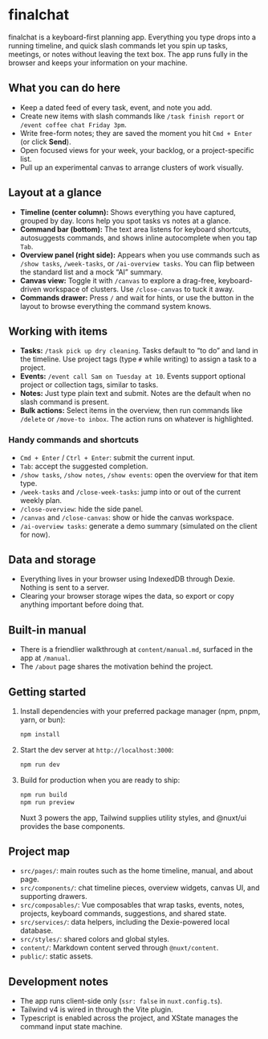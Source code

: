 # finalchat

finalchat is a keyboard-first planning app. Everything you type drops into a running timeline, and quick slash commands let you spin up tasks, meetings, or notes without leaving the text box. The app runs fully in the browser and keeps your information on your machine.

## What you can do here

- Keep a dated feed of every task, event, and note you add.
- Create new items with slash commands like `/task finish report` or `/event coffee chat Friday 3pm`.
- Write free-form notes; they are saved the moment you hit `Cmd + Enter` (or click **Send**).
- Open focused views for your week, your backlog, or a project-specific list.
- Pull up an experimental canvas to arrange clusters of work visually.

## Layout at a glance

- **Timeline (center column):** Shows everything you have captured, grouped by day. Icons help you spot tasks vs notes at a glance.
- **Command bar (bottom):** The text area listens for keyboard shortcuts, autosuggests commands, and shows inline autocomplete when you tap `Tab`.
- **Overview panel (right side):** Appears when you use commands such as `/show tasks`, `/week-tasks`, or `/ai-overview tasks`. You can flip between the standard list and a mock “AI” summary.
- **Canvas view:** Toggle it with `/canvas` to explore a drag-free, keyboard-driven workspace of clusters. Use `/close-canvas` to tuck it away.
- **Commands drawer:** Press `/` and wait for hints, or use the button in the layout to browse everything the command system knows.

## Working with items

- **Tasks:** `/task pick up dry cleaning`. Tasks default to “to do” and land in the timeline. Use project tags (type `#` while writing) to assign a task to a project.
- **Events:** `/event call Sam on Tuesday at 10`. Events support optional project or collection tags, similar to tasks.
- **Notes:** Just type plain text and submit. Notes are the default when no slash command is present.
- **Bulk actions:** Select items in the overview, then run commands like `/delete` or `/move-to inbox`. The action runs on whatever is highlighted.

### Handy commands and shortcuts

- `Cmd + Enter` / `Ctrl + Enter`: submit the current input.
- `Tab`: accept the suggested completion.
- `/show tasks`, `/show notes`, `/show events`: open the overview for that item type.
- `/week-tasks` and `/close-week-tasks`: jump into or out of the current weekly plan.
- `/close-overview`: hide the side panel.
- `/canvas` and `/close-canvas`: show or hide the canvas workspace.
- `/ai-overview tasks`: generate a demo summary (simulated on the client for now).

## Data and storage

- Everything lives in your browser using IndexedDB through Dexie. Nothing is sent to a server.
- Clearing your browser storage wipes the data, so export or copy anything important before doing that.

## Built-in manual

- There is a friendlier walkthrough at `content/manual.md`, surfaced in the app at `/manual`.
- The `/about` page shares the motivation behind the project.

## Getting started

1. Install dependencies with your preferred package manager (npm, pnpm, yarn, or bun):
   ```bash
   npm install
   ```
2. Start the dev server at `http://localhost:3000`:
   ```bash
   npm run dev
   ```
3. Build for production when you are ready to ship:
   ```bash
   npm run build
   npm run preview
   ```
   Nuxt 3 powers the app, Tailwind supplies utility styles, and @nuxt/ui provides the base components.

## Project map

- `src/pages/`: main routes such as the home timeline, manual, and about page.
- `src/components/`: chat timeline pieces, overview widgets, canvas UI, and supporting drawers.
- `src/composables/`: Vue composables that wrap tasks, events, notes, projects, keyboard commands, suggestions, and shared state.
- `src/services/`: data helpers, including the Dexie-powered local database.
- `src/styles/`: shared colors and global styles.
- `content/`: Markdown content served through `@nuxt/content`.
- `public/`: static assets.

## Development notes

- The app runs client-side only (`ssr: false` in `nuxt.config.ts`).
- Tailwind v4 is wired in through the Vite plugin.
- Typescript is enabled across the project, and XState manages the command input state machine.
